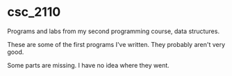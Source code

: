 # csc_2110
Programs and labs from my second programming course, data structures.

These are some of the first programs I've written. They probably aren't very good.

Some parts are missing. I have no idea where they went.
